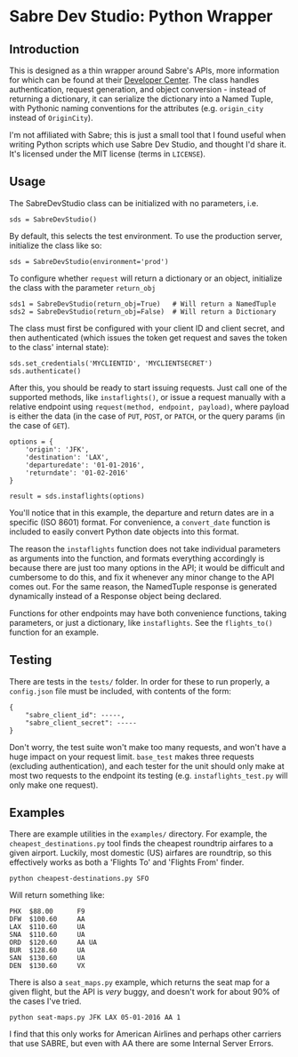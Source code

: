 Sabre Dev Studio: Python Wrapper
==================================

## Introduction

This is designed as a thin wrapper around Sabre's APIs, more information for which can be found at their [Developer Center](https://developer.sabre.com/docs/read/Home). The class handles authentication, request generation, and object conversion - instead of returning a dictionary, it can serialize the dictionary into a Named Tuple, with Pythonic naming conventions for the attributes (e.g. `origin_city` instead of `OriginCity`).

I'm not affiliated with Sabre; this is just a small tool that I found useful when writing Python scripts which use Sabre Dev Studio, and thought I'd share it. It's licensed under the MIT license (terms in `LICENSE`).

## Usage

The SabreDevStudio class can be initialized with no parameters, i.e.

```
sds = SabreDevStudio()
```

By default, this selects the test environment. To use the production server, initialize the class like so:

```
sds = SabreDevStudio(environment='prod')
```

To configure whether `request` will return a dictionary or an object, initialize the class with the parameter `return_obj`

```
sds1 = SabreDevStudio(return_obj=True)   # Will return a NamedTuple
sds2 = SabreDevStudio(return_obj=False)  # Will return a Dictionary
```

The class must first be configured with your client ID and client secret, and then authenticated (which issues the token get request and saves the token to the class' internal state):

```
sds.set_credentials('MYCLIENTID', 'MYCLIENTSECRET')
sds.authenticate()
```

After this, you should be ready to start issuing requests. Just call one of the supported methods, like `instaflights()`, or issue a request manually with a relative endpoint using `request(method, endpoint, payload)`, where payload is either the data (in the case of `PUT`, `POST`, or `PATCH`, or the query params (in the case of `GET`).

```
options = {
    'origin': 'JFK',
    'destination': 'LAX',
    'departuredate': '01-01-2016',
    'returndate': '01-02-2016'
}

result = sds.instaflights(options)
```

You'll notice that in this example, the departure and return dates are in a specific (ISO 8601) format. For convenience, a `convert_date` function is included to easily convert Python date objects into this format.

The reason the `instaflights` function does not take individual parameters as arguments into the function, and formats everything accordingly is because there are just too many options in the API; it would be difficult and cumbersome to do this, and fix it whenever any minor change to the API comes out. For the same reason, the NamedTuple response is generated dynamically instead of a Response object being declared.

Functions for other endpoints may have both convenience functions, taking parameters, or just a dictionary, like `instaflights`. See the `flights_to()` function for an example.

## Testing

There are tests in the `tests/` folder. In order for these to run properly, a `config.json` file must be included, with contents of the form:

```
{
	"sabre_client_id": -----,
	"sabre_client_secret": -----
}
```

Don't worry, the test suite won't make too many requests, and won't have a huge impact on your request limit. `base_test` makes three requests (excluding authentication), and each tester for the unit should only make at most two requests to the endpoint its testing (e.g. `instaflights_test.py` will only make one request).

## Examples

There are example utilities in the `examples/` directory. For example, the `cheapest_destinations.py` tool finds the cheapest roundtrip airfares to a given airport. Luckily, most domestic (US) airfares are roundtrip, so this effectively works as both a 'Flights To' and 'Flights From' finder.

```
python cheapest-destinations.py SFO
```

Will return something like:

```
PHX  $88.00      F9
DFW  $100.60     AA
LAX  $110.60     UA
SNA  $110.60     UA
ORD  $120.60     AA UA
BUR  $128.60     UA
SAN  $130.60     UA
DEN  $130.60     VX
```

There is also a `seat_maps.py` example, which returns the seat map for a given flight, but the API is *very* buggy, and doesn't work for about 90% of the cases I've tried.

```
python seat-maps.py JFK LAX 05-01-2016 AA 1
```

I find that this only works for American Airlines and perhaps other carriers that use SABRE, but even with AA there are some Internal Server Errors.
